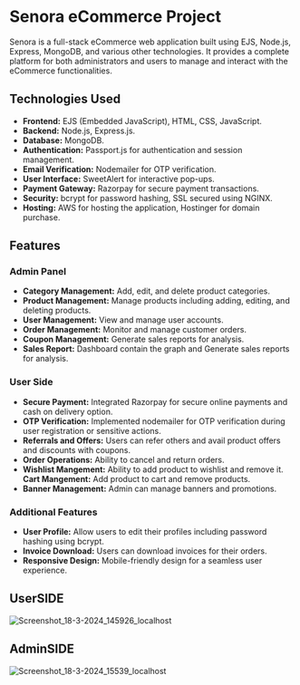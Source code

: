 # Senora eCommerce Project

Senora is a full-stack eCommerce web application built using EJS, Node.js, Express, MongoDB, and various other technologies. It provides a complete platform for both administrators and users to manage and interact with the eCommerce functionalities.

## Technologies Used

- **Frontend:** EJS (Embedded JavaScript), HTML, CSS, JavaScript.
- **Backend:** Node.js, Express.js.
- **Database:** MongoDB.
- **Authentication:** Passport.js for authentication and session management.
- **Email Verification:** Nodemailer for OTP verification.
- **User Interface:** SweetAlert for interactive pop-ups.
- **Payment Gateway:** Razorpay for secure payment transactions.
- **Security:** bcrypt for password hashing, SSL secured using NGINX.
- **Hosting:** AWS for hosting the application, Hostinger for domain purchase.

## Features

### Admin Panel
- **Category Management:** Add, edit, and delete product categories.
- **Product Management:** Manage products including adding, editing, and deleting products.
- **User Management:** View and manage user accounts.
- **Order Management:** Monitor and manage customer orders.
- **Coupon Management:** Generate sales reports for analysis.
- **Sales Report:** Dashboard contain the graph and Generate sales reports for analysis.

### User Side
- **Secure Payment:** Integrated Razorpay for secure online payments and cash on delivery option.
- **OTP Verification:** Implemented nodemailer for OTP verification during user registration or sensitive actions.
- **Referrals and Offers:** Users can refer others and avail product offers and discounts with coupons.
- **Order Operations:** Ability to cancel and return orders.
- **Wishlist Mangement:** Ability to add product to wishlist and remove it.
  **Cart Mangement:** Add product to cart and remove products.
- **Banner Management:** Admin can manage banners and promotions.

### Additional Features
- **User Profile:** Allow users to edit their profiles including password hashing using bcrypt.
- **Invoice Download:** Users can download invoices for their orders.
- **Responsive Design:** Mobile-friendly design for a seamless user experience.
  
## UserSIDE
![Screenshot_18-3-2024_145926_localhost](https://github.com/Asna1408/Senora/assets/85230276/cb2c4afa-20a4-47a0-b9f7-2316b4bfb17b)

## AdminSIDE
![Screenshot_18-3-2024_15539_localhost](https://github.com/Asna1408/Senora/assets/85230276/0d7dc23b-567b-4453-867b-557bc7942890)



